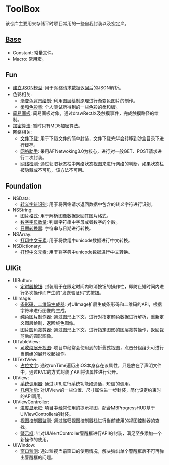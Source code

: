 # ToolBox
该仓库主要用来存储平时项目常用的一些自我封装以及宏定义。

## [Base](/Base)
- Constant: 常量文件。
- Macro: 常用宏。

## Fun
- [建立JSON模型](/Fun/JsonModel): 用于网络请求数据返回后的JSON解析。
- 色彩相关:
    - [渐变色背景绘制](/Fun/Color/GradientColor): 利用图层绘制原理进行渐变色图片的制作。
    - [柔和色彩集](/Fun/Color/FlatColors): 个人测试所得到的一些色彩的柔和版。
- [简易画板](/Fun/Painting): 简易画板对象，通过drawRect以及触摸事件，完成触摸路径的绘制。
- [加密算法](/Fun/Encryption): 暂时只有MD5加密算法。
- 网络相关:
    - [文件下载](/Fun/Network/FileDownload): 用于下载文件的简单封装，文件下载完毕会转移到沙盒目录下进行缓存。
    - [网络助手](/Fun/Network/LLNetManager): 采用AFNetwoking3.0为核心，进行对一般GET、POST请求进行二次封装。
    - [网络检测](/Fun/Network/LLNetworkReachability): 通过获取状态栏中网络状态视图来进行网络的判断，如果状态栏被隐藏或不可见，该方法不可用。

## Foundation
- NSData:
	- [转义字符识别](/Foundation/NSData/FilterCharacter): 用于将网络请求返回数据中包含的转义字符进行识别。
- NSString:
	- [图片格式](/Foundation/NSString/ImageType): 用于解析图像数据返回其图片格式。
    - [数字字母数量](/Foundation/NSString/Symbol): 判断字符串中字母或者数字的个数。
    - [日期转换器](/Foundation/NSString/TimeConverter): 字符串与日期进行转换。
- NSArray:
	- [打印中文元素](/Foundation/NSArray/ChineseDescription): 用于将数组中unicode数据进行中文转换。
- NSDictionary:
	- [打印中文元素](/Foundation/NSDictionary/ChineseDescription): 用于将字典中unicode数据进行中文转换。

## UIKit
- UIButton:
	- [定时器按钮](/UIKit/UIButton/TimeCounter): 封装用于在限定时间内取消按钮的操作性，即防止短时间内进行多次操作而产生的“发送验证码”式按钮。
- UIImage:
	- [条形码、二维码生成器](/UIKit/UIImage/Bar%20and%20QRCode): 对UIImage扩展生成条形码和二维码的API，根据字符串进行图像的生成。
	- [纯色图片制作器](/UIKit/UIImage/PureColor): 通过图形上下文，进行对指定颜色数据进行解析，重新定义图层绘制，返回纯色图像。
	- [图片圆角裁剪器](/UIKit/UIImage/ImageTailor): 通过图形上下文，进行指定图形的图层裁剪操作，返回裁剪后的圆形图像。
- UITableView:
	- [可收缩展开视图](/UIKit/UITableView/ExpandTableView): 项目中经常会使用到的折叠式视图，点击分组组头可进行当前组的展开收起操作。
- UITextView:
	- [占位文字](/UIKit/UITextView/PlaceholderLabel): 通过runTime遍历出iOS本身存在该属性，只是放在了声明文件中。通过KVC的方式封装了API将该属性进行公开。
- UIView:
	- [系统调用器](/UIKit/UIView/SchemeJump): 通过URL进行系统功能如通话，短信的调用。
	- [几何功能](/UIKit/UIView/Geometry): 对UIView的一些位置、尺寸属性进一步封装，简化设定约束时的API调用。
- UIViewController:
	- [进度显示框](/UIKit/UIViewController/MBProgressHUD): 项目中经常使用的提示视图，配合MBProgressHUD基于UIViewController的封装。
	- [视图控制器监测](/UIKit/UIViewController/Owner): 通过递归视图控制器栈进行当前使用的视图控制器的查找。
	- [警示框](/UIKit/UIViewController/Alert): 针对UIAlertController警醒框进行API的封装，满足至多添加一个新操作的使用。
- UIWindow:
	- [窗口监测](/UIKit/UIWindow): 通过监视当前窗口的使用情况，解决弹出单个警醒框后不可再弹出警醒框的问题。
